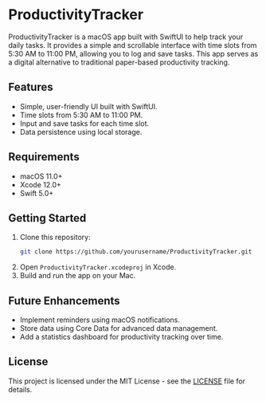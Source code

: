 
# ProductivityTracker

ProductivityTracker is a macOS app built with SwiftUI to help track your daily tasks. It provides a simple and scrollable interface with time slots from 5:30 AM to 11:00 PM, allowing you to log and save tasks. This app serves as a digital alternative to traditional paper-based productivity tracking.

## Features
- Simple, user-friendly UI built with SwiftUI.
- Time slots from 5:30 AM to 11:00 PM.
- Input and save tasks for each time slot.
- Data persistence using local storage.

## Requirements
- macOS 11.0+ 
- Xcode 12.0+ 
- Swift 5.0+

## Getting Started
1. Clone this repository:
   ```bash
   git clone https://github.com/yourusername/ProductivityTracker.git
   ```
2. Open `ProductivityTracker.xcodeproj` in Xcode.
3. Build and run the app on your Mac.

## Future Enhancements
- Implement reminders using macOS notifications.
- Store data using Core Data for advanced data management.
- Add a statistics dashboard for productivity tracking over time.

## License
This project is licensed under the MIT License - see the [LICENSE](LICENSE) file for details.
